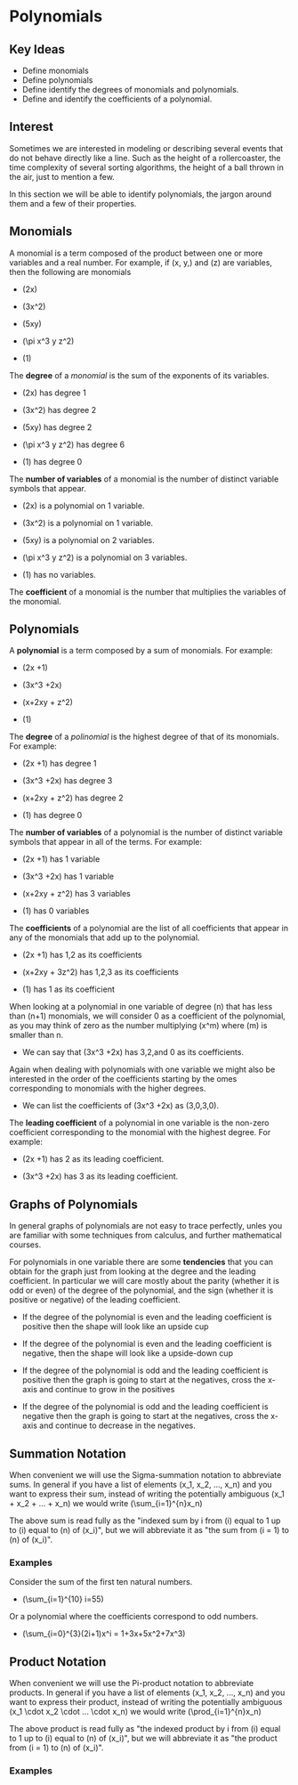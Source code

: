 # Polynomials

## Key Ideas

- Define monomials
- Define polynomials
- Define identify the degrees of monomials and polynomials.
- Define and identify the coefficients of a polynomial.

## Interest

Sometimes we are interested in modeling or describing several events that do not behave directly like a line. Such as the height of a rollercoaster, the time complexity of several sorting algorithms, the height of a ball thrown in the air, just to mention a few.

In this section we will be able to identify polynomials, the jargon around them and a few of their properties.

## Monomials

A monomial is a term composed of the product between one or more variables and a real number. For example, if \(x, y,\) and \(z\) are variables, then the following are monomials

- \(2x\)

- \(3x^2\)

- \(5xy\)

- \(\pi x^3 y z^2\)

- \(1\)

The **degree** of a *monomial* is the sum of the exponents of its variables. 

- \(2x\) has degree 1

- \(3x^2\) has degree 2

- \(5xy\) has degree 2

- \(\pi x^3 y z^2\) has degree 6

- \(1\) has degree 0

The **number of variables** of a monomial is the number of distinct variable symbols that appear.

- \(2x\) is a polynomial on 1 variable.

- \(3x^2\) is a polynomial on 1 variable.

- \(5xy\) is a polynomial on 2 variables.

- \(\pi x^3 y z^2\) is a polynomial on 3 variables.

- \(1\) has no variables.

The **coefficient** of a monomial is the number that multiplies the variables of the monomial.

## Polynomials

A **polynomial** is a term composed by a sum of monomials. For example:

- \(2x +1\) 

- \(3x^3 +2x\)

- \(x+2xy + z^2\)

- \(1\)

The **degree** of a *polinomial* is the highest degree of that of its monomials. For example:

- \(2x +1\) has degree 1

- \(3x^3 +2x\) has degree 3

- \(x+2xy + z^2\) has degree 2

- \(1\) has degree 0


The **number of variables** of a polynomial is the number of distinct variable symbols that appear in all of the terms. For example:

- \(2x +1\) has 1 variable

- \(3x^3 +2x\) has 1 variable

- \(x+2xy + z^2\) has 3 variables

- \(1\) has 0 variables

The **coefficients** of a polynomial are the list of all coefficients that appear in any of the monomials that add up to the polynomial. 

- \(2x +1\) has 1,2 as its coefficients

- \(x+2xy + 3z^2\) has 1,2,3 as its coefficients

- \(1\) has 1 as its coefficient

When looking at a polynomial in one variable of degree \(n\) that has less than \(n+1\) monomials, we will consider 0 as a coefficient of the polynomial, as you may think of zero as the number multiplying \(x^m\) where \(m\) is smaller than n.

- We can say that \(3x^3 +2x\) has 3,2,and 0 as its coefficients.

Again when dealing with polynomials with one variable we might also be interested in the order of the coefficients starting by the omes corresponding to monomials with the higher degrees.

- We can list the coefficients of  \(3x^3 +2x\) as (3,0,3,0).

The **leading coefficient** of a polynomial in one variable is the non-zero coefficient corresponding to the monomial with the highest degree. For example:

- \(2x +1\) has 2 as its leading coefficient.

- \(3x^3 +2x\) has 3 as its leading coefficient.

## Graphs of Polynomials

In general graphs of polynomials are not easy to trace perfectly, unles you are familiar with some techniques from calculus, and further mathematical courses.

For polynomials in one variable there are some **tendencies** that you can obtain for the graph just from looking at the degree and the leading coefficient. In particular we will care mostly about the parity (whether it is odd or even) of the degree of the polynomial, and the sign (whether it is positive or negative) of the leading coefficient.

- If the degree of the polynomial is even and the leading coefficient is positive then the shape will look like an upside cup

- If the degree of the polynomial is even and the leading coefficient is negative, then the shape will look like a upside-down cup

- If the degree of the polynomial is odd and the leading coefficient is positive then the graph is going to start at the negatives, cross the x-axis and continue to grow in the positives

- If the degree of the polynomial is odd and the leading coefficient is negative then the graph is going to start at the negatives, cross the x-axis and continue to decrease in the negatives.

## Summation Notation 

When convenient we will use the Sigma-summation notation to abbreviate sums. In general if you have a list of elements 
\(x_1, x_2, ..., x_n\) and you want to express their sum, instead of writing the potentially ambiguous \(x_1 + x_2 + ... + x_n\) we would write \(\sum_{i=1}^{n}x_n\)

The above sum is read fully as the "indexed sum by i from \(i\) equal to 1 up to \(i\) equal to \(n\) of \(x_i\)", but we will abbreviate it as "the sum from \(i = 1\) to \(n\) of \(x_i\)".


### Examples

Consider the sum of the first ten natural numbers.

- \(\sum_{i=1}^{10} i=55\)

Or a polynomial where the coefficients correspond to odd numbers.
- \(\sum_{i=0}^{3}(2i+1)x^i = 1+3x+5x^2+7x^3\)

## Product Notation

When convenient we will use the Pi-product notation to abbreviate products. In general if you have a list of elements 
\(x_1, x_2, ..., x_n\) and you want to express their product, instead of writing the potentially ambiguous \(x_1 \cdot x_2 \cdot ... \cdot x_n\) we would write \(\prod_{i=1}^{n}x_n\)

The above product is read fully as "the indexed product by i from \(i\) equal to 1 up to \(i\) equal to \(n\) of \(x_i\)", but we will abbreviate it as "the product from \(i = 1\) to \(n\) of \(x_i\)".


### Examples

